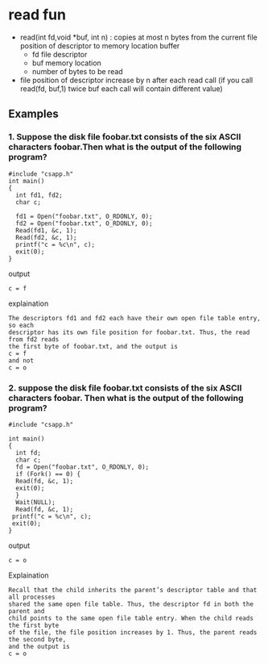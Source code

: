 # read fun 
- read(int fd,void *buf, int n) : copies at most n bytes from the current file position of descriptor to memory location buffer 
    - fd file descriptor 
    - buf memory location
    - number of bytes to be read
- file position of descriptor increase by n after each read call (if you call read(fd, buf,1) twice buf each call will contain different value)

## Examples

### 1. Suppose the disk file foobar.txt consists of the six ASCII characters foobar.Then what is the output of the following program?
```
#include "csapp.h"
int main()
{
  int fd1, fd2;
  char c;

  fd1 = Open("foobar.txt", O_RDONLY, 0);
  fd2 = Open("foobar.txt", O_RDONLY, 0);
  Read(fd1, &c, 1);
  Read(fd2, &c, 1);
  printf("c = %c\n", c);
  exit(0);
}
```
output 
```
c = f
```
explaination
```
The descriptors fd1 and fd2 each have their own open file table entry, so each
descriptor has its own file position for foobar.txt. Thus, the read from fd2 reads
the first byte of foobar.txt, and the output is
c = f
and not
c = o
```
### 2. suppose the disk file foobar.txt consists of the six ASCII characters foobar. Then what is the output of the following program?
```
#include "csapp.h"

int main()
{
  int fd;
  char c;
  fd = Open("foobar.txt", O_RDONLY, 0);
  if (Fork() == 0) {
  Read(fd, &c, 1);
  exit(0);
  }
  Wait(NULL);
  Read(fd, &c, 1);
 printf("c = %c\n", c);
 exit(0);
}
```
output
```
c = o
```
Explaination
```
Recall that the child inherits the parent’s descriptor table and that all processes
shared the same open file table. Thus, the descriptor fd in both the parent and
child points to the same open file table entry. When the child reads the first byte
of the file, the file position increases by 1. Thus, the parent reads the second byte,
and the output is
c = o
```

